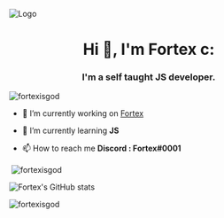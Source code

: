    ![Logo](https://camo.githubusercontent.com/8847cc086ad4e08b4d52c0588b0e641fc8364c2fde6a09cdf8144ae75a537e0f/68747470733a2f2f6769646967692e636f6d2f63646e2f6c6f76652e676966) 
<h1 align="center">Hi 👋, I'm Fortex c:</h1>
<h3 align="center">I'm a self taught JS developer.</h3>
 
<p align="left"> <img src="https://komarev.com/ghpvc/?username=fortexisgod&label=Profile%20views&color=0e75b6&style=flat" alt="fortexisgod" /> </p>
 
 
- 🔭 I’m currently working on [Fortex](Fortex#0001)
 
- 🌱 I’m currently learning **JS**
 
 
- 📫 How to reach me **Discord : Fortex#0001**
 
<p>&nbsp;<img align="center" src="https://github-readme-stats.vercel.app/api/top-langs/?username=fortexisgod&theme=radical" alt="fortexisgod" /></p>	
 
![Fortex's GitHub stats](https://github-readme-stats.vercel.app/api?username=fortexisgod&show_icons=true&theme=radical)
 
<p><img align="center" src="https://github-readme-streak-stats.herokuapp.com/?user=fortexisgod&theme=radical" alt="fortexisgod" /></p>
